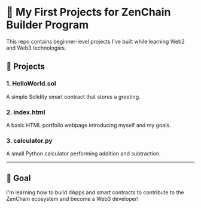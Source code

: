 
# 🧠 My First Projects for ZenChain Builder Program

This repo contains beginner-level projects I've built while learning Web2 and Web3 technologies.

## 🔹 Projects

### 1. HelloWorld.sol
A simple Solidity smart contract that stores a greeting.

### 2. index.html
A basic HTML portfolio webpage introducing myself and my goals.

### 3. calculator.py
A small Python calculator performing addition and subtraction.

---

## 🚀 Goal

I'm learning how to build dApps and smart contracts to contribute to the ZenChain ecosystem and become a Web3 developer!
